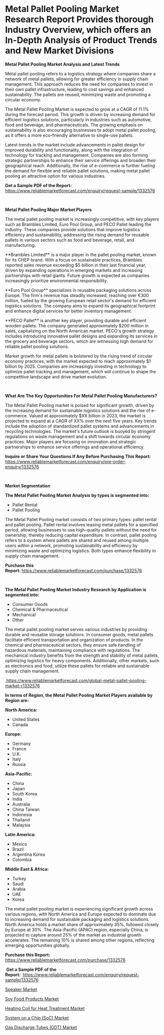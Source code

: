 <p><h1>Metal Pallet Pooling Market Research Report Provides thorough Industry Overview, which offers an In-Depth Analysis of Product Trends and New Market Divisions</h1></p><p><strong>Metal Pallet Pooling Market Analysis and Latest Trends</strong></p>
<p><p>Metal pallet pooling refers to a logistics strategy where companies share a network of metal pallets, allowing for greater efficiency in supply chain management. This approach reduces the need for companies to invest in their own pallet infrastructure, leading to cost savings and enhanced sustainability. The pallets are reused, minimizing waste and promoting a circular economy.</p><p>The Metal Pallet Pooling Market is expected to grow at a CAGR of 11.1% during the forecast period. This growth is driven by increasing demand for efficient logistics solutions, particularly in industries such as automotive, food and beverage, and pharmaceuticals. The growing emphasis on sustainability is also encouraging businesses to adopt metal pallet pooling, as it offers a more eco-friendly alternative to single-use pallets.</p><p>Latest trends in the market include advancements in pallet design for improved durability and functionality, along with the integration of technology for tracking and management. Companies are also forming strategic partnerships to enhance their service offerings and broaden their geographical reach. Additionally, the rise of e-commerce is further fueling the demand for flexible and reliable pallet solutions, making metal pallet pooling an attractive option for various industries.</p></p>
<p><strong>Get a Sample PDF of the Report:&nbsp;</strong> <a href="https://www.reliablemarketforecast.com/enquiry/request-sample/1332576?utm_campaign=1134&utm_medium=2&utm_source=Github&utm_content=ia&utm_term=01102024&utm_id=metal-pallet-pooling">https://www.reliablemarketforecast.com/enquiry/request-sample/1332576</a></p>
<p>&nbsp;</p>
<p><strong>Metal Pallet Pooling Major Market Players</strong></p>
<p><p>The metal pallet pooling market is increasingly competitive, with key players such as Brambles Limited, Euro Pool Group, and PECO Pallet leading the industry. These companies provide solutions that improve logistics efficiency and sustainability, addressing the rising demand for reusable pallets in various sectors such as food and beverage, retail, and manufacturing.</p><p>**Brambles Limited** is a major player in the pallet pooling market, known for its CHEP brand. With a focus on sustainable practices, Brambles reported sales revenue exceeding $5 billion in their last financial year, driven by expanding operations in emerging markets and increasing partnerships with retail giants. Future growth is expected as companies increasingly prioritize environmental responsibility.</p><p>**Euro Pool Group** specializes in reusable packaging solutions across Europe. The firm's revenue has steadily increased, reaching over €300 million, fueled by the growing European retail sector's demand for efficient logistics solutions. The company aims to expand its geographical footprint and enhance digital services for better inventory management.</p><p>**PECO Pallet** is another key player, providing durable and efficient wooden pallets. The company generated approximately $200 million in sales, capitalizing on the North American market. PECO's growth strategy includes introducing innovative pallet designs and expanding its services in the grocery and beverage sectors, which are witnessing high demand for reliable pallet pooling solutions.</p><p>Market growth for metal pallets is bolstered by the rising trend of circular economy practices, with the market expected to reach approximately $1 billion by 2025. Companies are increasingly investing in technology to optimize pallet tracking and management, which will continue to shape the competitive landscape and drive market evolution.</p></p>
<p>&nbsp;</p>
<p><strong>What Are The Key Opportunities For Metal Pallet Pooling Manufacturers?</strong></p>
<p><p>The Metal Pallet Pooling market is poised for significant growth, driven by the increasing demand for sustainable logistics solutions and the rise of e-commerce. Valued at approximately $XX billion in 2023, the market is projected to expand at a CAGR of XX% over the next five years. Key trends include the adoption of standardized pallet systems and advancements in recycling technologies. The market's future outlook is buoyed by stringent regulations on waste management and a shift towards circular economy practices. Major players are focusing on innovation and strategic partnerships to enhance service offerings and operational efficiency.</p></p>
<p><strong>Inquire or Share Your Questions If Any Before Purchasing This Report:</strong> <a href="https://www.reliablemarketforecast.com/enquiry/pre-order-enquiry/1332576?utm_campaign=1134&utm_medium=2&utm_source=Github&utm_content=ia&utm_term=01102024&utm_id=metal-pallet-pooling">https://www.reliablemarketforecast.com/enquiry/pre-order-enquiry/1332576</a></p>
<p>&nbsp;</p>
<p><strong>Market Segmentation</strong></p>
<p><strong>The Metal Pallet Pooling Market Analysis by types is segmented into:</strong></p>
<p><ul><li>Pallet Rental</li><li>Pallet Pooling</li></ul></p>
<p><p>The Metal Pallet Pooling market consists of two primary types: pallet rental and pallet pooling. Pallet rental involves leasing metal pallets for a specified period, allowing businesses to use high-quality pallets without the need for ownership, thereby reducing capital expenditure. In contrast, pallet pooling refers to a system where pallets are shared and reused among multiple users within a network, promoting sustainability and efficiency by minimizing waste and optimizing logistics. Both types enhance flexibility in supply chain management.</p></p>
<p><strong>Purchase this Report:&nbsp;</strong><a href="https://www.reliablemarketforecast.com/purchase/1332576?utm_campaign=1134&utm_medium=2&utm_source=Github&utm_content=ia&utm_term=01102024&utm_id=metal-pallet-pooling">https://www.reliablemarketforecast.com/purchase/1332576</a></p>
<p>&nbsp;</p>
<p><strong>The Metal Pallet Pooling Market Industry Research by Application is segmented into:</strong></p>
<p><ul><li>Consumer Goods</li><li>Chemical & Pharmaceutical</li><li>Mechanical</li><li>Other</li></ul></p>
<p><p>The metal pallet pooling market serves various industries by providing durable and reusable storage solutions. In consumer goods, metal pallets facilitate efficient transportation and organization of products. In the chemical and pharmaceutical sectors, they ensure safe handling of hazardous materials, maintaining compliance with regulations. The mechanical industry benefits from the strength and stability of metal pallets, optimizing logistics for heavy components. Additionally, other markets, such as electronics and food, utilize these pallets for reliable and sustainable supply chain management.</p></p>
<p><a href="https://www.reliablemarketforecast.com/global-metal-pallet-pooling-market-r1332576?utm_campaign=1134&utm_medium=2&utm_source=Github&utm_content=ia&utm_term=01102024&utm_id=metal-pallet-pooling">&nbsp;https://www.reliablemarketforecast.com/global-metal-pallet-pooling-market-r1332576</a></p>
<p><strong>In terms of Region, the Metal Pallet Pooling Market Players available by Region are:</strong></p>
<p>
    <p> <strong> North America: </strong>
        <ul>
            <li>United States</li>
            <li>Canada</li>
        </ul>
        </p> 
    <p> <strong> Europe: </strong>
        <ul>
            <li>Germany</li>
            <li>France</li>
            <li>U.K.</li>
            <li>Italy</li>
            <li>Russia</li>
        </ul>
        </p> 
    <p> <strong> Asia-Pacific: </strong>
        <ul>
            <li>China</li>
            <li>Japan</li>
            <li>South Korea</li>
            <li>India</li>
            <li>Australia</li>
            <li>China Taiwan</li>
            <li>Indonesia</li>
            <li>Thailand</li>
            <li>Malaysia</li>
        </ul>
        </p> 
    <p> <strong> Latin America: </strong>
        <ul>
            <li>Mexico</li>
            <li>Brazil</li>
            <li>Argentina Korea</li>
            <li>Colombia</li>
        </ul>
        </p> 
    <p> <strong> Middle East & Africa: </strong>
        <ul>
            <li>Turkey</li>
            <li>Saudi</li>
            <li>Arabia</li>
            <li>UAE</li>
            <li>Korea</li>
        </ul>
    </p>
    </p>
<p><p>The metal pallet pooling market is experiencing significant growth across various regions, with North America and Europe expected to dominate due to increasing demand for sustainable packaging and logistics solutions. North America holds a market share of approximately 35%, followed closely by Europe at 30%. The Asia-Pacific (APAC) region, especially China, is projected to capture around 25% of the market as industrial growth accelerates. The remaining 10% is shared among other regions, reflecting emerging opportunities globally.</p></p>
<p><strong>Purchase this Report: </strong><a href="https://www.reliablemarketforecast.com/purchase/1332576?utm_campaign=1134&utm_medium=2&utm_source=Github&utm_content=ia&utm_term=01102024&utm_id=metal-pallet-pooling">https://www.reliablemarketforecast.com/purchase/1332576</a></p>
<p>&nbsp;<strong>Get a Sample PDF of the Report:&nbsp;&nbsp;</strong><a href="https://www.reliablemarketforecast.com/enquiry/request-sample/1332576?utm_campaign=1134&utm_medium=2&utm_source=Github&utm_content=ia&utm_term=01102024&utm_id=metal-pallet-pooling">https://www.reliablemarketforecast.com/enquiry/request-sample/1332576</a></p>
<p><strong></strong></p>
<p><p><a href="https://www.linkedin.com/pulse/speaker-market-global-share-ranking-overall-sales-demand-iphqf?utm_campaign=1134&utm_medium=2&utm_source=Github&utm_content=ia&utm_term=01102024&utm_id=metal-pallet-pooling">Speaker Market</a></p><p><a href="https://www.linkedin.com/pulse/soy-food-products-market-global-insights-sales-trends-w4mxf?utm_campaign=1134&utm_medium=2&utm_source=Github&utm_content=ia&utm_term=01102024&utm_id=metal-pallet-pooling">Soy Food Products Market</a></p><p><a href="https://github.com/BryceTownsendr/Market-Research-Report-List-6/blob/main/heating-coil-for-heat-treatment-market.md?utm_campaign=1134&utm_medium=2&utm_source=Github&utm_content=ia&utm_term=01102024&utm_id=metal-pallet-pooling">Heating Coil for Heat Treatment Market</a></p><p><a href="https://issuu.com/reportprime-2/docs/system-on-a-chip-soc-market-size-20_706eea3ed7d2ac?utm_campaign=1134&utm_medium=2&utm_source=Github&utm_content=ia&utm_term=01102024&utm_id=metal-pallet-pooling">System on a Chip (SoC) Market</a></p><p><a href="https://issuu.com/reportprime-2/docs/gas-discharge-tubes-gdt-market-size_d7dd2da2a24eb7?utm_campaign=1134&utm_medium=2&utm_source=Github&utm_content=ia&utm_term=01102024&utm_id=metal-pallet-pooling">Gas Discharge Tubes (GDT) Market</a></p></p>